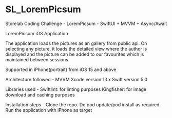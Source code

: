 # SL_LoremPicsum
Storelab Coding Challenge - LoremPicsum - SwiftUI + MVVM + Async/Await

LoremPicsum iOS Application

The application loads the pictures as an gallery from public api. 
On selecting any picture, it loads the detailed view where the author is displayed and the picture can be added to our favourites which is maintained between sessions.

Supported in iPhone(portrait) from iOS 15 and above

Architecture followed - MVVM 
Xcode version 13.x
Swift version 5.0

Libraries used - 
Swiftlint: for linting purposes 
Kingfisher: for image download and caching purposes

Installation steps - 
Clone the repo. 
Do pod update/pod install as required. 
Run the application with iPhone as target
